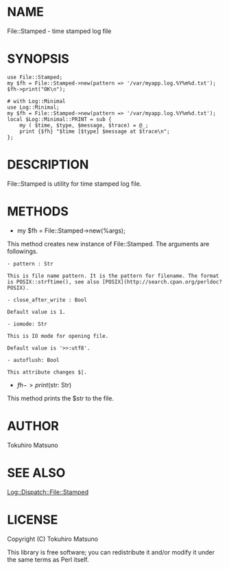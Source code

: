 # NAME

File::Stamped - time stamped log file

# SYNOPSIS

    use File::Stamped;
    my $fh = File::Stamped->new(pattern => '/var/myapp.log.%Y%m%d.txt');
    $fh->print("OK\n");

    # with Log::Minimal
    use Log::Minimal;
    my $fh = File::Stamped->new(pattern => '/var/myapp.log.%Y%m%d.txt');
    local $Log::Minimal::PRINT = sub {
        my ( $time, $type, $message, $trace) = @_;
        print {$fh} "$time [$type] $message at $trace\n";
    };

# DESCRIPTION

File::Stamped is utility for time stamped log file.

# METHODS

- my $fh = File::Stamped->new(%args);

This method creates new instance of File::Stamped. The arguments are followings.



    - pattern : Str

    This is file name pattern. It is the pattern for filename. The format is POSIX::strftime(), see also [POSIX](http://search.cpan.org/perldoc?POSIX).

    - close_after_write : Bool

    Default value is 1.

    - iomode: Str

    This is IO mode for opening file.

    Default value is '>>:utf8'.

    - autoflush: Bool

    This attribute changes $|.

- $fh->print($str: Str)

This method prints the $str to the file.

# AUTHOR

Tokuhiro Matsuno <tokuhirom AAJKLFJEF GMAIL COM>

# SEE ALSO

[Log::Dispatch::File::Stamped](http://search.cpan.org/perldoc?Log::Dispatch::File::Stamped)

# LICENSE

Copyright (C) Tokuhiro Matsuno

This library is free software; you can redistribute it and/or modify
it under the same terms as Perl itself.